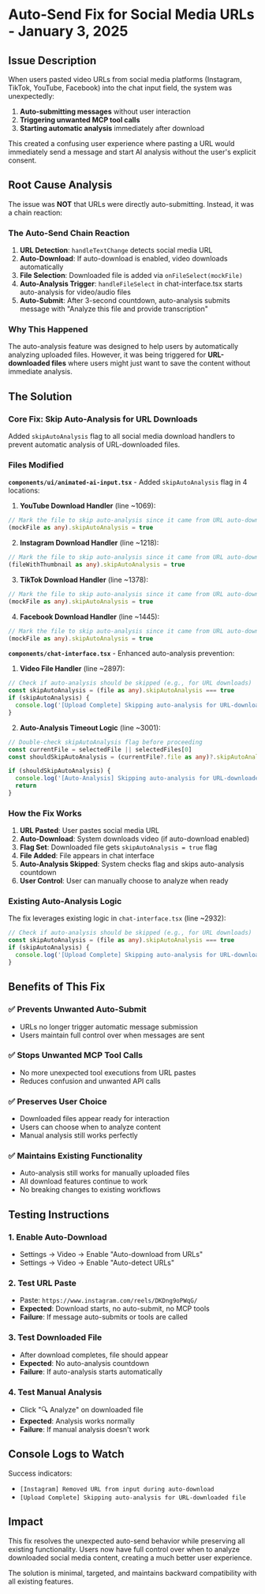 # Auto-Send Fix for Social Media URLs - January 3, 2025

## Issue Description

When users pasted video URLs from social media platforms (Instagram, TikTok, YouTube, Facebook) into the chat input field, the system was unexpectedly:

1. **Auto-submitting messages** without user interaction
2. **Triggering unwanted MCP tool calls**
3. **Starting automatic analysis** immediately after download

This created a confusing user experience where pasting a URL would immediately send a message and start AI analysis without the user's explicit consent.

## Root Cause Analysis

The issue was **NOT** that URLs were directly auto-submitting. Instead, it was a chain reaction:

### The Auto-Send Chain Reaction

1. **URL Detection**: `handleTextChange` detects social media URL
2. **Auto-Download**: If auto-download is enabled, video downloads automatically
3. **File Selection**: Downloaded file is added via `onFileSelect(mockFile)`
4. **Auto-Analysis Trigger**: `handleFileSelect` in chat-interface.tsx starts auto-analysis for video/audio files
5. **Auto-Submit**: After 3-second countdown, auto-analysis submits message with "Analyze this file and provide transcription"

### Why This Happened

The auto-analysis feature was designed to help users by automatically analyzing uploaded files. However, it was being triggered for **URL-downloaded files** where users might just want to save the content without immediate analysis.

## The Solution

### Core Fix: Skip Auto-Analysis for URL Downloads

Added `skipAutoAnalysis` flag to all social media download handlers to prevent automatic analysis of URL-downloaded files.

### Files Modified

**`components/ui/animated-ai-input.tsx`** - Added `skipAutoAnalysis` flag in 4 locations:

1. **YouTube Download Handler** (line ~1069):
```typescript
// Mark the file to skip auto-analysis since it came from URL auto-download
(mockFile as any).skipAutoAnalysis = true
```

2. **Instagram Download Handler** (line ~1218):
```typescript
// Mark the file to skip auto-analysis since it came from URL auto-download
(fileWithThumbnail as any).skipAutoAnalysis = true
```

3. **TikTok Download Handler** (line ~1378):
```typescript
// Mark the file to skip auto-analysis since it came from URL auto-download
(mockFile as any).skipAutoAnalysis = true
```

4. **Facebook Download Handler** (line ~1445):
```typescript
// Mark the file to skip auto-analysis since it came from URL auto-download
(mockFile as any).skipAutoAnalysis = true
```

**`components/chat-interface.tsx`** - Enhanced auto-analysis prevention:

1. **Video File Handler** (line ~2897):
```typescript
// Check if auto-analysis should be skipped (e.g., for URL downloads)
const skipAutoAnalysis = (file as any).skipAutoAnalysis === true
if (skipAutoAnalysis) {
  console.log('[Upload Complete] Skipping auto-analysis for URL-downloaded video file')
}
```

2. **Auto-Analysis Timeout Logic** (line ~3001):
```typescript
// Double-check skipAutoAnalysis flag before proceeding
const currentFile = selectedFile || selectedFiles[0]
const shouldSkipAutoAnalysis = (currentFile?.file as any)?.skipAutoAnalysis === true

if (shouldSkipAutoAnalysis) {
  console.log('[Auto-Analysis] Skipping auto-analysis for URL-downloaded file')
  return
}
```

### How the Fix Works

1. **URL Pasted**: User pastes social media URL
2. **Auto-Download**: System downloads video (if auto-download enabled)
3. **Flag Set**: Downloaded file gets `skipAutoAnalysis = true` flag
4. **File Added**: File appears in chat interface
5. **Auto-Analysis Skipped**: System checks flag and skips auto-analysis countdown
6. **User Control**: User can manually choose to analyze when ready

### Existing Auto-Analysis Logic

The fix leverages existing logic in `chat-interface.tsx` (line ~2932):

```typescript
// Check if auto-analysis should be skipped (e.g., for URL downloads)
const skipAutoAnalysis = (file as any).skipAutoAnalysis === true
if (skipAutoAnalysis) {
  console.log('[Upload Complete] Skipping auto-analysis for URL-downloaded file')
}
```

## Benefits of This Fix

### ✅ **Prevents Unwanted Auto-Submit**
- URLs no longer trigger automatic message submission
- Users maintain full control over when messages are sent

### ✅ **Stops Unwanted MCP Tool Calls**
- No more unexpected tool executions from URL pastes
- Reduces confusion and unwanted API calls

### ✅ **Preserves User Choice**
- Downloaded files appear ready for interaction
- Users can choose when to analyze content
- Manual analysis still works perfectly

### ✅ **Maintains Existing Functionality**
- Auto-analysis still works for manually uploaded files
- All download features continue to work
- No breaking changes to existing workflows

## Testing Instructions

### 1. Enable Auto-Download
- Settings → Video → Enable "Auto-download from URLs"
- Settings → Video → Enable "Auto-detect URLs"

### 2. Test URL Paste
- Paste: `https://www.instagram.com/reels/DKDng9oPWqG/`
- **Expected**: Download starts, no auto-submit, no MCP tools
- **Failure**: If message auto-submits or tools are called

### 3. Test Downloaded File
- After download completes, file should appear
- **Expected**: No auto-analysis countdown
- **Failure**: If auto-analysis starts automatically

### 4. Test Manual Analysis
- Click "🔍 Analyze" on downloaded file
- **Expected**: Analysis works normally
- **Failure**: If manual analysis doesn't work

## Console Logs to Watch

Success indicators:
- `[Instagram] Removed URL from input during auto-download`
- `[Upload Complete] Skipping auto-analysis for URL-downloaded file`

## Impact

This fix resolves the unexpected auto-send behavior while preserving all existing functionality. Users now have full control over when to analyze downloaded social media content, creating a much better user experience.

The solution is minimal, targeted, and maintains backward compatibility with all existing features.
